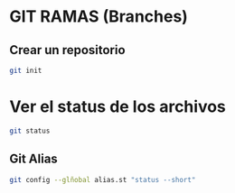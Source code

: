 # GIT RAMAS (Branches)

## Crear un repositorio

```sh 
git init
```

# Ver el status de los archivos

```sh 
git status
```

## Git Alias

```sh 
git config --glñobal alias.st "status --short"

